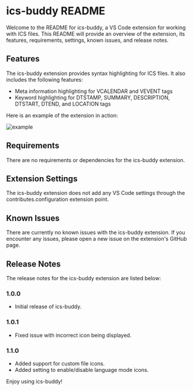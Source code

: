# ics-buddy README

Welcome to the README for ics-buddy, a VS Code extension for working with ICS files. This README will provide an overview of the extension, its features, requirements, settings, known issues, and release notes.

## Features

The ics-buddy extension provides syntax highlighting for ICS files. It also includes the following features:

- Meta information highlighting for VCALENDAR and VEVENT tags
- Keyword highlighting for DTSTAMP, SUMMARY, DESCRIPTION, DTSTART, DTEND, and LOCATION tags

Here is an example of the extension in action:

![example](images/example.png)

## Requirements

There are no requirements or dependencies for the ics-buddy extension.

## Extension Settings

The ics-buddy extension does not add any VS Code settings through the contributes.configuration extension point.

## Known Issues

There are currently no known issues with the ics-buddy extension. If you encounter any issues, please open a new issue on the extension's GitHub page.

## Release Notes

The release notes for the ics-buddy extension are listed below:

### 1.0.0

- Initial release of ics-buddy.

### 1.0.1

- Fixed issue with incorrect icon being displayed.

### 1.1.0

- Added support for custom file icons.
- Added setting to enable/disable language mode icons.

Enjoy using ics-buddy!

